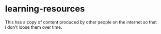 # learning-resources
This has a copy of content produced by other people on the internet so that i don't loose them over time.
